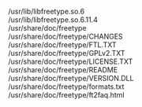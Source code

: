 /usr/lib/libfreetype.so.6  
/usr/lib/libfreetype.so.6.11.4  
/usr/share/doc/freetype  
/usr/share/doc/freetype/CHANGES  
/usr/share/doc/freetype/FTL.TXT  
/usr/share/doc/freetype/GPLv2.TXT  
/usr/share/doc/freetype/LICENSE.TXT  
/usr/share/doc/freetype/README  
/usr/share/doc/freetype/VERSION.DLL  
/usr/share/doc/freetype/formats.txt  
/usr/share/doc/freetype/ft2faq.html  
